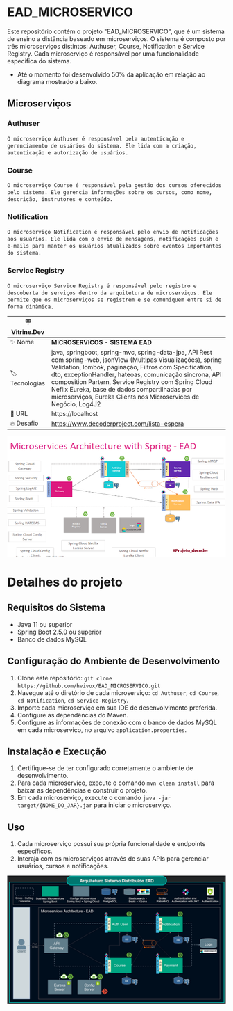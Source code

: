 # EAD_MICROSERVICO

Este repositório contém o projeto "EAD_MICROSERVICO", que é um sistema de ensino a distância baseado em microserviços. O sistema é composto por três microserviços distintos: Authuser, Course, Notification e Service Registry. Cada microserviço é responsável por uma funcionalidade específica do sistema.

- Até o momento foi desenvolvido 50% da aplicação em relação ao diagrama mostrado a baixo.

## Microserviços

### Authuser

    O microserviço Authuser é responsável pela autenticação e gerenciamento de usuários do sistema. Ele lida com a criação, autenticação e autorização de usuários.

### Course

    O microserviço Course é responsável pela gestão dos cursos oferecidos pelo sistema. Ele gerencia informações sobre os cursos, como nome, descrição, instrutores e conteúdo.

### Notification

    O microserviço Notification é responsável pelo envio de notificações aos usuários. Ele lida com o envio de mensagens, notificações push e e-mails para manter os usuários atualizados sobre eventos importantes do sistema.

### Service Registry

    O microserviço Service Registry é responsável pelo registro e descoberta de serviços dentro da arquitetura de microserviços. Ele permite que os microserviços se registrem e se comuniquem entre si de forma dinâmica.



| :placard: Vitrine.Dev |                                                                                                                                                                                                                                                                                                                                                                                                                 |
|-----------------------|-----------------------------------------------------------------------------------------------------------------------------------------------------------------------------------------------------------------------------------------------------------------------------------------------------------------------------------------------------------------------------------------------------------------|
| :sparkles: Nome       | **MICROSERVICOS - SISTEMA EAD**                                                                                                                                                                                                                                                                                                                                                                                           |
| :label: Tecnologias   | java, springboot, spring-mvc, spring-data-jpa, API Rest com spring-web, jsonView (Multipas Visualizações), spring Validation, lombok, paginação, Filtros com Specification, dto, exceptionHandler, hateoas, comunicação sincrona, API composition Partern, Service Registry com Spring Cloud Neflix Eureka, base de dados compartilhadas por microserviços, Eureka Clients nos Microservices de Negócio, Log4J2 |
| :rocket: URL          | https://localhost                                                                                                                                                                                                                                                                                                                                                                                               |
| :fire: Desafio        | https://www.decoderproject.com/lista-espera                                                                                                                                                                                                                                                                                                                                                                     |

<!-- Inserir imagem com a #vitrinedev ao final do link -->

![](https://github.com/hvivox/EAD_MICROSERVICO/blob/main/DIAG_PROJETO_EAD.png?raw=true?text=srealizacao#vitrinedev)

<!-- ############################################################################## -->

# Detalhes do projeto

## Requisitos do Sistema

- Java 11 ou superior
- Spring Boot 2.5.0 ou superior
- Banco de dados MySQL

## Configuração do Ambiente de Desenvolvimento

1. Clone este repositório: `git clone https://github.com/hvivox/EAD_MICROSERVICO.git`
2. Navegue até o diretório de cada microserviço: `cd Authuser`, `cd Course`, `cd Notification`, `cd Service-Registry`.
3. Importe cada microserviço em sua IDE de desenvolvimento preferida.
4. Configure as dependências do Maven.
5. Configure as informações de conexão com o banco de dados MySQL em cada microserviço, no arquivo `application.properties`.

## Instalação e Execução

1. Certifique-se de ter configurado corretamente o ambiente de desenvolvimento.
2. Para cada microserviço, execute o comando `mvn clean install` para baixar as dependências e construir o projeto.
3. Em cada microserviço, execute o comando `java -jar target/{NOME_DO_JAR}.jar` para iniciar o microserviço.

## Uso

1. Cada microserviço possui sua própria funcionalidade e endpoints específicos.
2. Interaja com os microserviços através de suas APIs para gerenciar usuários, cursos e notificações.


![](https://github.com/hvivox/EAD_MICROSERVICO/blob/main/projetoDECODER.png)
